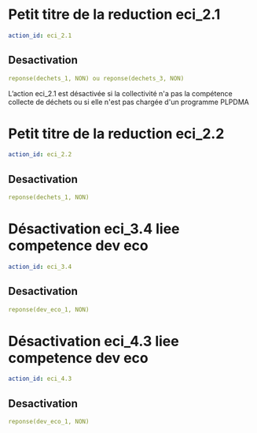 # Petit titre de la reduction eci_2.1
```yaml
action_id: eci_2.1
```

## Desactivation
```yaml
reponse(dechets_1, NON) ou reponse(dechets_3, NON) 
```

L’action eci_2.1 est désactivée si la collectivité n'a pas la 
compétence collecte de déchets ou si elle n'est pas chargée
d'un programme PLPDMA


# Petit titre de la reduction eci_2.2
```yaml
action_id: eci_2.2
```

## Desactivation
```yaml
reponse(dechets_1, NON) 
```

# Désactivation eci_3.4 liee competence dev eco
```yaml
action_id: eci_3.4
```

## Desactivation
```yaml
reponse(dev_eco_1, NON) 
```

# Désactivation eci_4.3 liee competence dev eco
```yaml
action_id: eci_4.3
```

## Desactivation
```yaml
reponse(dev_eco_1, NON) 
```
